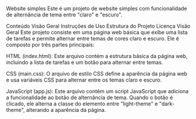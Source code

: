 Website simples
Este é um projeto de website simples com funcionalidade de alternância de tema entre "claro" e "escuro".

Conteúdo
Visão Geral
Instruções de Uso
Estrutura do Projeto
Licença
Visão Geral
Este projeto consiste em uma página web básica que exibe uma lista de tarefas 
e permite alternar entre temas de cores claro e escuro. Ele é composto por três partes principais:

HTML (index.html): Este arquivo contém a estrutura básica da página web,
incluindo a lista de tarefas e um botão para alternar entre temas.

CSS (main.css): O arquivo de estilo CSS define a aparência da página web 
e usa variáveis CSS para alternar entre os temas claro e escuro.

JavaScript (app.js): Este arquivo contém um script JavaScript que adiciona
a funcionalidade ao botão de alternância de tema. Quando o botão é clicado,
ele alterna a classe do elemento <body> entre "light-theme" e "dark-theme", alterando a aparência da página.
